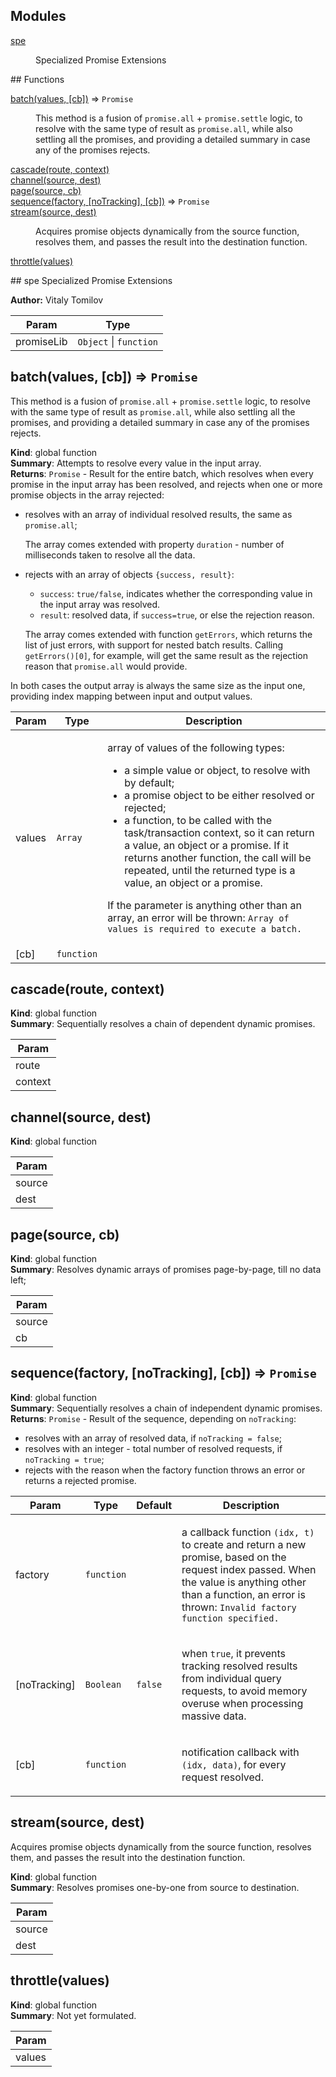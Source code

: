 ## Modules
<dl>
<dt><a href="#module_spe">spe</a></dt>
<dd><p>Specialized Promise Extensions</p>
</dd>
</dl>
## Functions
<dl>
<dt><a href="#batch">batch(values, [cb])</a> ⇒ <code>Promise</code></dt>
<dd><p>This method is a fusion of <code>promise.all</code> + <code>promise.settle</code> logic,
to resolve with the same type of result as <code>promise.all</code>, while also
settling all the promises, and providing a detailed summary in case
any of the promises rejects.</p>
</dd>
<dt><a href="#cascade">cascade(route, context)</a></dt>
<dd></dd>
<dt><a href="#channel">channel(source, dest)</a></dt>
<dd></dd>
<dt><a href="#page">page(source, cb)</a></dt>
<dd></dd>
<dt><a href="#sequence">sequence(factory, [noTracking], [cb])</a> ⇒ <code>Promise</code></dt>
<dd></dd>
<dt><a href="#stream">stream(source, dest)</a></dt>
<dd><p>Acquires promise objects dynamically from the source function, resolves them,
and passes the result into the destination function.</p>
</dd>
<dt><a href="#throttle">throttle(values)</a></dt>
<dd></dd>
</dl>
<a name="module_spe"></a>
## spe
Specialized Promise Extensions

**Author:** Vitaly Tomilov  
<table>
  <thead>
    <tr>
      <th>Param</th><th>Type</th>
    </tr>
  </thead>
  <tbody>
<tr>
    <td>promiseLib</td><td><code>Object</code> | <code>function</code></td>
    </tr>  </tbody>
</table>

<a name="batch"></a>
## batch(values, [cb]) ⇒ <code>Promise</code>
This method is a fusion of `promise.all` + `promise.settle` logic,to resolve with the same type of result as `promise.all`, while alsosettling all the promises, and providing a detailed summary in caseany of the promises rejects.

**Kind**: global function  
**Summary**: Attempts to resolve every value in the input array.  
**Returns**: <code>Promise</code> - Result for the entire batch, which resolves whenevery promise in the input array has been resolved, and rejects when oneor more promise objects in the array rejected:- resolves with an array of individual resolved results, the same as `promise.all`;  The array comes extended with property `duration` - number of milliseconds  taken to resolve all the data.- rejects with an array of objects `{success, result}`:  - `success`: `true/false`, indicates whether the corresponding value    in the input array was resolved.  - `result`: resolved data, if `success=true`, or else the rejection reason.  The array comes extended with function `getErrors`, which returns the list  of just errors, with support for nested batch results.  Calling `getErrors()[0]`, for example, will get the same result as the  rejection reason that `promise.all` would provide.In both cases the output array is always the same size as the input one,providing index mapping between input and output values.  
<table>
  <thead>
    <tr>
      <th>Param</th><th>Type</th><th>Description</th>
    </tr>
  </thead>
  <tbody>
<tr>
    <td>values</td><td><code>Array</code></td><td><p>array of values of the following types:</p>
<ul>
<li>a simple value or object, to resolve with by default;</li>
<li>a promise object to be either resolved or rejected;</li>
<li>a function, to be called with the task/transaction context,
so it can return a value, an object or a promise.
If it returns another function, the call will be repeated,
until the returned type is a value, an object or a promise.</li>
</ul>
<p>If the parameter is anything other than an array, an error will
be thrown: <code>Array of values is required to execute a batch.</code></p>
</td>
    </tr><tr>
    <td>[cb]</td><td><code>function</code></td><td></td>
    </tr>  </tbody>
</table>

<a name="cascade"></a>
## cascade(route, context)
**Kind**: global function  
**Summary**: Sequentially resolves a chain of dependent dynamic promises.  
<table>
  <thead>
    <tr>
      <th>Param</th>
    </tr>
  </thead>
  <tbody>
<tr>
    <td>route</td>
    </tr><tr>
    <td>context</td>
    </tr>  </tbody>
</table>

<a name="channel"></a>
## channel(source, dest)
**Kind**: global function  
<table>
  <thead>
    <tr>
      <th>Param</th>
    </tr>
  </thead>
  <tbody>
<tr>
    <td>source</td>
    </tr><tr>
    <td>dest</td>
    </tr>  </tbody>
</table>

<a name="page"></a>
## page(source, cb)
**Kind**: global function  
**Summary**: Resolves dynamic arrays of promises page-by-page, till no data left;  
<table>
  <thead>
    <tr>
      <th>Param</th>
    </tr>
  </thead>
  <tbody>
<tr>
    <td>source</td>
    </tr><tr>
    <td>cb</td>
    </tr>  </tbody>
</table>

<a name="sequence"></a>
## sequence(factory, [noTracking], [cb]) ⇒ <code>Promise</code>
**Kind**: global function  
**Summary**: Sequentially resolves a chain of independent dynamic promises.  
**Returns**: <code>Promise</code> - Result of the sequence, depending on `noTracking`:- resolves with an array of resolved data, if `noTracking = false`;- resolves with an integer - total number of resolved requests, if `noTracking = true`;- rejects with the reason when the factory function throws an error or returns a rejected promise.  
<table>
  <thead>
    <tr>
      <th>Param</th><th>Type</th><th>Default</th><th>Description</th>
    </tr>
  </thead>
  <tbody>
<tr>
    <td>factory</td><td><code>function</code></td><td></td><td><p>a callback function <code>(idx, t)</code> to create and return a new promise,
based on the request index passed. When the value is anything other than a function, an error
is thrown: <code>Invalid factory function specified.</code></p>
</td>
    </tr><tr>
    <td>[noTracking]</td><td><code>Boolean</code></td><td><code>false</code></td><td><p>when <code>true</code>, it prevents tracking resolved results from
individual query requests, to avoid memory overuse when processing massive data.</p>
</td>
    </tr><tr>
    <td>[cb]</td><td><code>function</code></td><td></td><td><p>notification callback with <code>(idx, data)</code>, for every request resolved.</p>
</td>
    </tr>  </tbody>
</table>

<a name="stream"></a>
## stream(source, dest)
Acquires promise objects dynamically from the source function, resolves them,and passes the result into the destination function.

**Kind**: global function  
**Summary**: Resolves promises one-by-one from source to destination.  
<table>
  <thead>
    <tr>
      <th>Param</th>
    </tr>
  </thead>
  <tbody>
<tr>
    <td>source</td>
    </tr><tr>
    <td>dest</td>
    </tr>  </tbody>
</table>

<a name="throttle"></a>
## throttle(values)
**Kind**: global function  
**Summary**: Not yet formulated.  
<table>
  <thead>
    <tr>
      <th>Param</th>
    </tr>
  </thead>
  <tbody>
<tr>
    <td>values</td>
    </tr>  </tbody>
</table>

